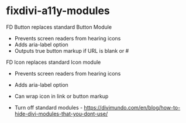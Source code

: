 # fixdivi-a11y-modules

FD Button replaces standard Button Module
* Prevents screen readers from hearing icons
* Adds aria-label option
* Outputs true button markup if URL is blank or #
  
FD Icon replaces standard Icon module
* Prevents screen readers from hearing icons
* Adds aria-label option
* Can wrap icon in link or button markup

* Turn off standard modules - https://divimundo.com/en/blog/how-to-hide-divi-modules-that-you-dont-use/
